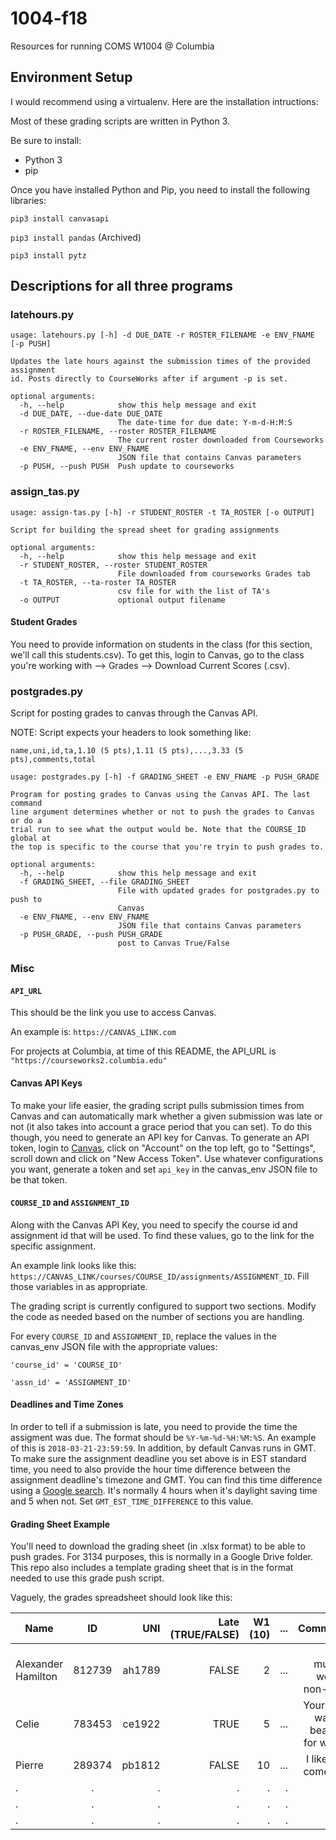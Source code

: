 # 1004-f18

Resources for running COMS W1004 @ Columbia

## Environment Setup
I would recommend using a virtualenv. Here are the installation intructions:

Most of these grading scripts are written in Python 3.

Be sure to install:
- Python 3
- pip

Once you have installed Python and Pip, you need to install the following libraries:

`pip3 install canvasapi`

`pip3 install pandas` (Archived)

`pip3 install pytz`

## Descriptions for all three programs

### latehours.py
```
usage: latehours.py [-h] -d DUE_DATE -r ROSTER_FILENAME -e ENV_FNAME [-p PUSH]

Updates the late hours against the submission times of the provided assignment
id. Posts directly to CourseWorks after if argument -p is set.

optional arguments:
  -h, --help            show this help message and exit
  -d DUE_DATE, --due-date DUE_DATE
                        The date-time for due date: Y-m-d-H:M:S
  -r ROSTER_FILENAME, --roster ROSTER_FILENAME
                        The current roster downloaded from Courseworks
  -e ENV_FNAME, --env ENV_FNAME
                        JSON file that contains Canvas parameters
  -p PUSH, --push PUSH  Push update to courseworks
```
### assign_tas.py
```
usage: assign-tas.py [-h] -r STUDENT_ROSTER -t TA_ROSTER [-o OUTPUT]

Script for building the spread sheet for grading assignments

optional arguments:
  -h, --help            show this help message and exit
  -r STUDENT_ROSTER, --roster STUDENT_ROSTER
                        File downloaded from courseworks Grades tab
  -t TA_ROSTER, --ta-roster TA_ROSTER
                        csv file for with the list of TA's
  -o OUTPUT             optional output filename
```

#### Student Grades
You need to provide information on students in the class (for this section, we'll call this students.csv). To get this, login to Canvas, go to the class you're working with --> Grades --> Download Current Scores (.csv).

### postgrades.py
Script for posting grades to canvas through the Canvas API.

NOTE:
Script expects your headers to look something like:
```
name,uni,id,ta,1.10 (5 pts),1.11 (5 pts),...,3.33 (5 pts),comments,total
```

```
usage: postgrades.py [-h] -f GRADING_SHEET -e ENV_FNAME -p PUSH_GRADE

Program for posting grades to Canvas using the Canvas API. The last command
line argument determines whether or not to push the grades to Canvas or do a
trial run to see what the output would be. Note that the COURSE_ID global at
the top is specific to the course that you're tryin to push grades to.

optional arguments:
  -h, --help            show this help message and exit
  -f GRADING_SHEET, --file GRADING_SHEET
                        File with updated grades for postgrades.py to push to
                        Canvas
  -e ENV_FNAME, --env ENV_FNAME
                        JSON file that contains Canvas parameters
  -p PUSH_GRADE, --push PUSH_GRADE
                        post to Canvas True/False
```
### Misc

#### `API_URL`
This should be the link you use to access Canvas.

An example is:
`https://CANVAS_LINK.com`

For projects at Columbia, at time of this README, the API_URL is `"https://courseworks2.columbia.edu"`

#### Canvas API Keys
To make your life easier, the grading script pulls submission times from Canvas and can automatically mark whether a given submission was late or not (it also takes into account a grace period that you can set). To do this though, you need to generate an API key for Canvas. To
generate an API token, login to [Canvas](http://www.courseworks2.columbia.edu), click on "Account" on the top left, go to "Settings", scroll down and click on "New Access Token". Use whatever configurations you want, generate a token and set `api_key` in the canvas_env JSON file to be that token.

#### `COURSE_ID` and `ASSIGNMENT_ID`
Along with the Canvas API Key, you need to specify the course id and assignment id that will be used. To find these values, go to the link for the specific assignment.

An example link looks like this:
`https://CANVAS_LINK/courses/COURSE_ID/assignments/ASSIGNMENT_ID`. Fill those variables in as appropriate.

The grading script is currently configured to support two sections. Modify the code as needed based on the number of sections you are handling.

For every `COURSE_ID` and `ASSIGNMENT_ID`, replace the values in the canvas_env JSON file with the appropriate values:

`'course_id' = 'COURSE_ID' `

`'assn_id' = 'ASSIGNMENT_ID'`

#### Deadlines and Time Zones
In order to tell if a submission is late, you need to provide the time the assigment was due. The format should be `%Y-%m-%d-%H:%M:%S`. An example of this is `2018-03-21-23:59:59`. In addition, by default Canvas runs in GMT. To make sure the assignment deadline you set above is in EST standard time, you need to also provide the hour time difference between the assignment deadline's timezone and GMT. You can find this time difference using a [Google search](https://www.google.com/search?q=time+difference+gmt+and+new+york&oq=time+difference+gmt+and+new+york&aqs=chrome..69i57j0l3.6111j0j9&sourceid=chrome&ie=UTF-8). It's normally 4 hours when it's daylight saving time and 5 when not. Set `GMT_EST_TIME_DIFFERENCE` to this value.

#### Grading Sheet Example
You'll need to download the grading sheet (in .xlsx format) to be able to push grades. For 3134 purposes, this is normally in a Google Drive folder. This repo also includes a template grading sheet that is in the format needed to use this grade push script.

Vaguely, the grades spreadsheet should look like this:

| Name        | ID           | UNI  | Late (TRUE/FALSE) | W1 (10) | ... | Comments | Total
| ------------- |:-------------:| -----:| ------:| ------:| ------:| --------:| ------
| Alexander Hamilton  | 812739 | ah1789 | FALSE  | 2  | ... | You must've worked non-stop! | 97
| Celie  | 783453 | ce1922 | TRUE | 5  | ... | Your code was too beautiful for words. | 100
| Pierre  |  289374 |  pb1812 | FALSE | 10 | ... | I liked the comet art! | 95
| . | . | . | . | . |.| .| .
| . | . | . | . | . |.| .| .
| . | . | . | . | . |.| .| .

